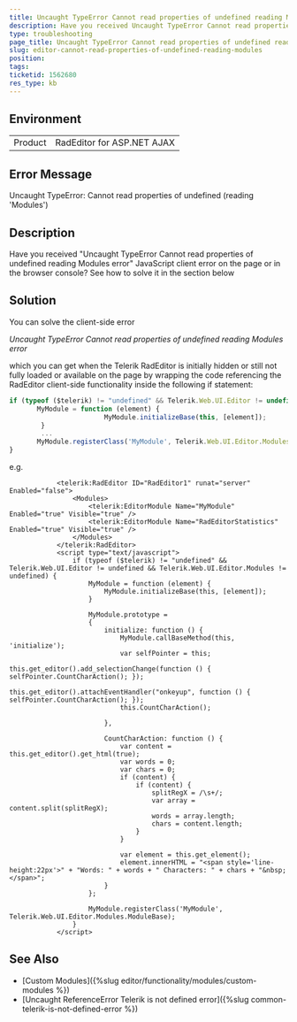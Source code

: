 ```yaml
---
title: Uncaught TypeError Cannot read properties of undefined reading Modules error
description: Have you received Uncaught TypeError Cannot read properties of undefined reading Modules JavaScript client error on the page or in the browser console? See how to solve it with Telerik UI for ASP.NET AJAX
type: troubleshooting
page_title: Uncaught TypeError Cannot read properties of undefined reading Modules error
slug: editor-cannot-read-properties-of-undefined-reading-modules
position: 
tags: 
ticketid: 1562680
res_type: kb
---
```


## Environment
<table>
	<tbody>
		<tr>
			<td>Product</td>
			<td>RadEditor for ASP.NET AJAX</td>
		</tr>
	</tbody>
</table>

## Error Message
Uncaught TypeError: Cannot read properties of undefined (reading 'Modules')

## Description
Have you received "Uncaught TypeError Cannot read properties of undefined reading Modules error" JavaScript client error on the page or in the browser console? See how to solve it in the section below



## Solution
You can solve the client-side error

*Uncaught TypeError Cannot read properties of undefined reading Modules error*

which you can get when the Telerik RadEditor is initially hidden or still not fully loaded or available on the page by wrapping the code referencing the RadEditor client-side functionality inside the following if statement:

```JavaScript
if (typeof ($telerik) != "undefined" && Telerik.Web.UI.Editor != undefined && Telerik.Web.UI.Editor.Modules != undefined) {
       MyModule = function (element) {
                        MyModule.initializeBase(this, [element]);
        }
        ...
       MyModule.registerClass('MyModule', Telerik.Web.UI.Editor.Modules.ModuleBase);
}
````

e.g.

````ASP.NET
            <telerik:RadEditor ID="RadEditor1" runat="server" Enabled="false">
                <Modules>
                    <telerik:EditorModule Name="MyModule" Enabled="true" Visible="true" />
                    <telerik:EditorModule Name="RadEditorStatistics" Enabled="true" Visible="true" />
                </Modules>
            </telerik:RadEditor>
            <script type="text/javascript">
                if (typeof ($telerik) != "undefined" && Telerik.Web.UI.Editor != undefined && Telerik.Web.UI.Editor.Modules != undefined) {
                    MyModule = function (element) {
                        MyModule.initializeBase(this, [element]);
                    }

                    MyModule.prototype =
                    {
                        initialize: function () {
                            MyModule.callBaseMethod(this, 'initialize');
                            var selfPointer = this;
                            this.get_editor().add_selectionChange(function () { selfPointer.CountCharAction(); });
                            this.get_editor().attachEventHandler("onkeyup", function () { selfPointer.CountCharAction(); });
                            this.CountCharAction();

                        },

                        CountCharAction: function () {
                            var content = this.get_editor().get_html(true);
                            var words = 0;
                            var chars = 0;
                            if (content) {
                                if (content) {
                                    splitRegX = /\s+/;
                                    var array = content.split(splitRegX);
                                    words = array.length;
                                    chars = content.length;
                                }
                            }

                            var element = this.get_element();
                            element.innerHTML = "<span style='line-height:22px'>" + "Words: " + words + " Characters: " + chars + "&nbsp;</span>";
                        }
                    };

                    MyModule.registerClass('MyModule', Telerik.Web.UI.Editor.Modules.ModuleBase);
                }
            </script>
````
 


## See Also
* [Custom Modules]({%slug editor/functionality/modules/custom-modules %})
* [Uncaught ReferenceError Telerik is not defined error]({%slug common-telerik-is-not-defined-error %})


 